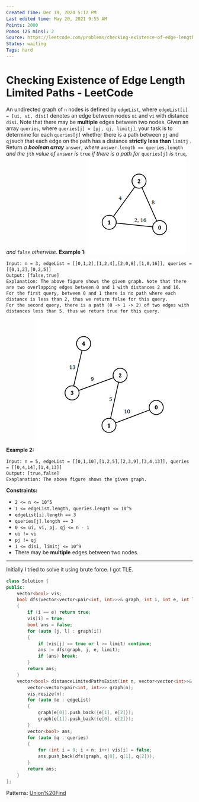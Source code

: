 ```yaml
---
Created Time: Dec 19, 2020 5:12 PM
Last edited time: May 20, 2021 9:55 AM
Points: 2000
Pomos (25 mins): 2
Source: https://leetcode.com/problems/checking-existence-of-edge-length-limited-paths/
Status: waiting
Tags: hard
---
```


# Checking Existence of Edge Length Limited Paths - LeetCode

An undirected graph of `n` nodes is defined by `edgeList`, where `edgeList[i] = [ui, vi, disi]` denotes an edge between nodes `ui` and `vi` with distance `disi`. Note that there may be **multiple** edges between two nodes.
Given an array `queries`, where `queries[j] = [pj, qj, limitj]`, your task is to determine for each `queries[j]` whether there is a path between `pj` and `qj`such that each edge on the path has a distance **strictly less than** `limitj` .
Return *a **boolean array*** `answer`*, where* `answer.length == queries.length` *and the* `jth` *value of* `answer` *is* `true` *if there is a path for* `queries[j]` *is* `true`*, and* `false` *otherwise*.
**Example 1:**
![Checking%20Existence%20of%20Edge%20Length%20Limited%20Paths%20-%20%204f6f006f54e4496196ce1b54dbc9be40/h.png](Checking%20Existence%20of%20Edge%20Length%20Limited%20Paths%20-%20%204f6f006f54e4496196ce1b54dbc9be40/h.png)
```
Input: n = 3, edgeList = [[0,1,2],[1,2,4],[2,0,8],[1,0,16]], queries = [[0,1,2],[0,2,5]]
Output: [false,true]
Explanation: The above figure shows the given graph. Note that there are two overlapping edges between 0 and 1 with distances 2 and 16.
For the first query, between 0 and 1 there is no path where each distance is less than 2, thus we return false for this query.
For the second query, there is a path (0 -> 1 -> 2) of two edges with distances less than 5, thus we return true for this query.
```
**Example 2:**
![Checking%20Existence%20of%20Edge%20Length%20Limited%20Paths%20-%20%204f6f006f54e4496196ce1b54dbc9be40/q.png](Checking%20Existence%20of%20Edge%20Length%20Limited%20Paths%20-%20%204f6f006f54e4496196ce1b54dbc9be40/q.png)
```
Input: n = 5, edgeList = [[0,1,10],[1,2,5],[2,3,9],[3,4,13]], queries = [[0,4,14],[1,4,13]]
Output: [true,false]
Exaplanation: The above figure shows the given graph.
```
**Constraints:**
- `2 <= n <= 10^5`
- `1 <= edgeList.length, queries.length <= 10^5`
- `edgeList[i].length == 3`
- `queries[j].length == 3`
- `0 <= ui, vi, pj, qj <= n - 1`
- `ui != vi`
- `pj != qj`
- `1 <= disi, limitj <= 10^9`
- There may be **multiple** edges between two nodes.
---
Initially I tried to solve it using brute force. I got TLE. 
```cpp
class Solution {
public:
    vector<bool> vis;
    bool dfs(vector<vector<pair<int, int>>>& graph, int i, int e, int limit)
    {
        if (i == e) return true; 
        vis[i] = true; 
        bool ans = false;
        for (auto [j, l] : graph[i])
        {
            if (vis[j] == true or l >= limit) continue; 
            ans |= dfs(graph, j, e, limit);
            if (ans) break;
        }
        return ans; 
    }
    vector<bool> distanceLimitedPathsExist(int n, vector<vector<int>>& edgeList, vector<vector<int>>& queries) {
        vector<vector<pair<int, int>>> graph(n); 
        vis.resize(n);
        for (auto &e : edgeList)
        {
            graph[e[0]].push_back({e[1], e[2]});
            graph[e[1]].push_back({e[0], e[2]});
        }
        vector<bool> ans; 
        for (auto &q : queries)
        {
            for (int i = 0; i < n; i++) vis[i] = false;
            ans.push_back(dfs(graph, q[0], q[1], q[2]));
        }
        return ans; 
    }
};
```
Patterns: [Union%20Find](Union%20Find.md)